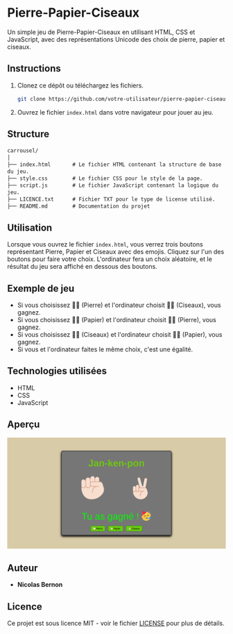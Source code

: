 # Pierre-Papier-Ciseaux

Un simple jeu de Pierre-Papier-Ciseaux en utilisant HTML, CSS et JavaScript, avec des représentations Unicode des choix de pierre, papier et ciseaux.

## Instructions

1. Clonez ce dépôt ou téléchargez les fichiers.

    ```bash
    git clone https://github.com/votre-utilisateur/pierre-papier-ciseaux.git
    ```

2. Ouvrez le fichier `index.html` dans votre navigateur pour jouer au jeu.

## Structure

```plaintext
carrousel/
│
├── index.html       # Le fichier HTML contenant la structure de base du jeu.
├── style.css        # Le fichier CSS pour le style de la page.
├── script.js        # Le fichier JavaScript contenant la logique du jeu.
├── LICENCE.txt      # Fichier TXT pour le type de license utilisé.
├── README.md        # Documentation du projet
```

## Utilisation

Lorsque vous ouvrez le fichier `index.html`, vous verrez trois boutons représentant Pierre, Papier et Ciseaux avec des emojis. Cliquez sur l'un des boutons pour faire votre choix. L'ordinateur fera un choix aléatoire, et le résultat du jeu sera affiché en dessous des boutons.

## Exemple de jeu

- Si vous choisissez ✊🏻 (Pierre) et l'ordinateur choisit ✌🏻 (Ciseaux), vous gagnez.
- Si vous choisissez 🖐🏻 (Papier) et l'ordinateur choisit ✊🏻 (Pierre), vous gagnez.
- Si vous choisissez ✌🏻 (Ciseaux) et l'ordinateur choisit 🖐🏻 (Papier), vous gagnez.
- Si vous et l'ordinateur faites le même choix, c'est une égalité.

## Technologies utilisées

- HTML
- CSS
- JavaScript

## Aperçu

![Aperçu du jeu Pierre-Papier-Ciseaux](screenshot.png)

## Auteur

- **Nicolas Bernon**

## Licence

Ce projet est sous licence MIT - voir le fichier [LICENSE](LICENSE) pour plus de détails.
